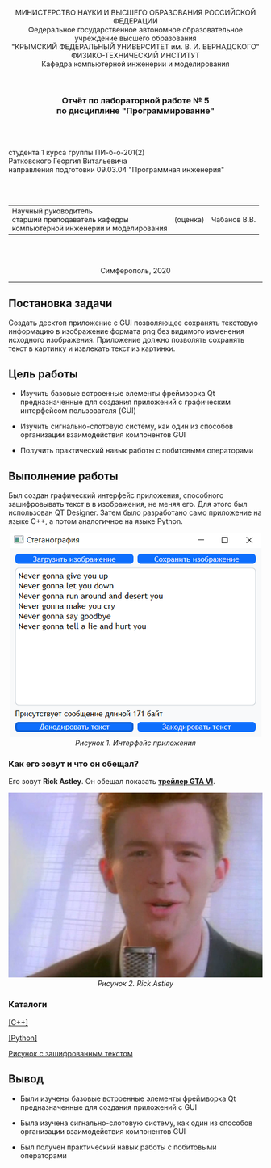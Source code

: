 <p align="center">МИНИСТЕРСТВО НАУКИ  И ВЫСШЕГО ОБРАЗОВАНИЯ РОССИЙСКОЙ ФЕДЕРАЦИИ<br>
Федеральное государственное автономное образовательное учреждение высшего образования<br>
"КРЫМСКИЙ ФЕДЕРАЛЬНЫЙ УНИВЕРСИТЕТ им. В. И. ВЕРНАДСКОГО"<br>
ФИЗИКО-ТЕХНИЧЕСКИЙ ИНСТИТУТ<br>
Кафедра компьютерной инженерии и моделирования</p>
<br>
<h3 align="center">Отчёт по лабораторной работе № 5<br> по дисциплине "Программирование"</h3>

<br><br>

<p>студента 1 курса группы ПИ-б-о-201(2)<br>
Ратковского Георгия Витальевича<br>
направления подготовки 09.03.04 "Программная инженерия"</p>

<br><br>
<table>
<tr><td>Научный руководитель<br> старший преподаватель кафедры<br> компьютерной инженерии и моделирования</td>
<td>(оценка)</td>
<td>Чабанов В.В.</td>
</tr>
</table>
<br><br>

<p align="center">Симферополь, 2020</p>
<hr>

## Постановка задачи

Создать десктоп приложение с GUI позволяющее сохранять текстовую информацию в изображение формата png без видимого изменения исходного изображения. Приложение должно позволять сохранять текст в картинку и извлекать текст из картинки.

## Цель работы

- Изучить базовые встроенные элементы фреймворка Qt предназначенные для создания приложений с графическим интерфейсом пользователя (GUI)

- Изучить сигнально-слотовую систему, как один из способов организации взаимодействия компонентов GUI

- Получить практический навык работы с побитовыми операторами

## Выполнение работы

Был создан графический интерфейс приложения, способного зашифровывать текст в в изображения, не меняя его. Для этого был использован QT Designer. Затем было разработано само приложение на языке C++, а потом аналогичное на языке Python.

<p align="center">
<img src="images/interface.png"><br>
<em>Рисунок 1. Интерфейс приложения</em>

### Как его зовут и что он обещал?

Его зовут **Rick Astley**. Он обещал показать [**трейлер GTA VI**](https://www.youtube.com/watch?v=dQw4w9WgXcQ).

<p align="center">
<img src="images/rick.png"><br>
<em>Рисунок 2. Rick Astley</em>

### Каталоги

[[C++]](./C++)

[[Python]](./Python)

[Рисунок с зашифрованным текстом](./images/rick.png)

## Вывод

- Были изучены базовые встроенные элементы фреймворка Qt предназначенные для создания приложений с GUI

- Была изучена сигнально-слотовую систему, как один из способов организации взаимодействия компонентов GUI

- Был получен практический навык работы с побитовыми операторами